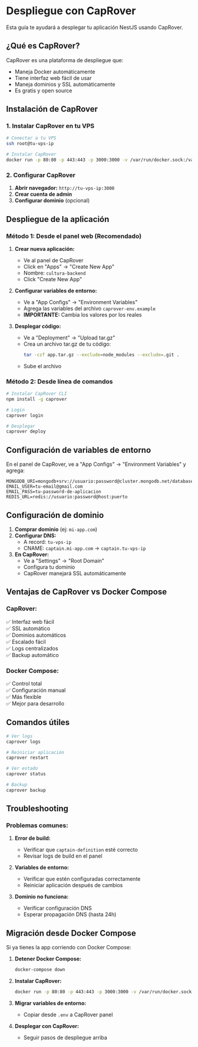 # Despliegue con CapRover

Esta guía te ayudará a desplegar tu aplicación NestJS usando CapRover.

## ¿Qué es CapRover?

CapRover es una plataforma de despliegue que:
- Maneja Docker automáticamente
- Tiene interfaz web fácil de usar
- Maneja dominios y SSL automáticamente
- Es gratis y open source

## Instalación de CapRover

### 1. Instalar CapRover en tu VPS

```bash
# Conectar a tu VPS
ssh root@tu-vps-ip

# Instalar CapRover
docker run -p 80:80 -p 443:443 -p 3000:3000 -v /var/run/docker.sock:/var/run/docker.sock caprover/caprover
```

### 2. Configurar CapRover

1. **Abrir navegador:** `http://tu-vps-ip:3000`
2. **Crear cuenta de admin**
3. **Configurar dominio** (opcional)

## Despliegue de la aplicación

### Método 1: Desde el panel web (Recomendado)

1. **Crear nueva aplicación:**
   - Ve al panel de CapRover
   - Click en "Apps" → "Create New App"
   - Nombre: `cultura-backend`
   - Click "Create New App"

2. **Configurar variables de entorno:**
   - Ve a "App Configs" → "Environment Variables"
   - Agrega las variables del archivo `caprover-env.example`
   - **IMPORTANTE:** Cambia los valores por los reales

3. **Desplegar código:**
   - Ve a "Deployment" → "Upload tar.gz"
   - Crea un archivo tar.gz de tu código:
     ```bash
     tar -czf app.tar.gz --exclude=node_modules --exclude=.git .
     ```
   - Sube el archivo

### Método 2: Desde línea de comandos

```bash
# Instalar CapRover CLI
npm install -g caprover

# Login
caprover login

# Desplegar
caprover deploy
```

## Configuración de variables de entorno

En el panel de CapRover, ve a "App Configs" → "Environment Variables" y agrega:

```
MONGODB_URI=mongodb+srv://usuario:password@cluster.mongodb.net/database
EMAIL_USER=tu-email@gmail.com
EMAIL_PASS=tu-password-de-aplicacion
REDIS_URL=redis://usuario:password@host:puerto
```

## Configuración de dominio

1. **Comprar dominio** (ej: `mi-app.com`)
2. **Configurar DNS:**
   - A record: `tu-vps-ip`
   - CNAME: `captain.mi-app.com` → `captain.tu-vps-ip`
3. **En CapRover:**
   - Ve a "Settings" → "Root Domain"
   - Configura tu dominio
   - CapRover manejará SSL automáticamente

## Ventajas de CapRover vs Docker Compose

### CapRover:
✅ Interfaz web fácil  
✅ SSL automático  
✅ Dominios automáticos  
✅ Escalado fácil  
✅ Logs centralizados  
✅ Backup automático  

### Docker Compose:
✅ Control total  
✅ Configuración manual  
✅ Más flexible  
✅ Mejor para desarrollo  

## Comandos útiles

```bash
# Ver logs
caprover logs

# Reiniciar aplicación
caprover restart

# Ver estado
caprover status

# Backup
caprover backup
```

## Troubleshooting

### Problemas comunes:

1. **Error de build:**
   - Verificar que `captain-definition` esté correcto
   - Revisar logs de build en el panel

2. **Variables de entorno:**
   - Verificar que estén configuradas correctamente
   - Reiniciar aplicación después de cambios

3. **Dominio no funciona:**
   - Verificar configuración DNS
   - Esperar propagación DNS (hasta 24h)

## Migración desde Docker Compose

Si ya tienes la app corriendo con Docker Compose:

1. **Detener Docker Compose:**
   ```bash
   docker-compose down
   ```

2. **Instalar CapRover:**
   ```bash
   docker run -p 80:80 -p 443:443 -p 3000:3000 -v /var/run/docker.sock:/var/run/docker.sock caprover/caprover
   ```

3. **Migrar variables de entorno:**
   - Copiar desde `.env` a CapRover panel

4. **Desplegar con CapRover:**
   - Seguir pasos de despliegue arriba
